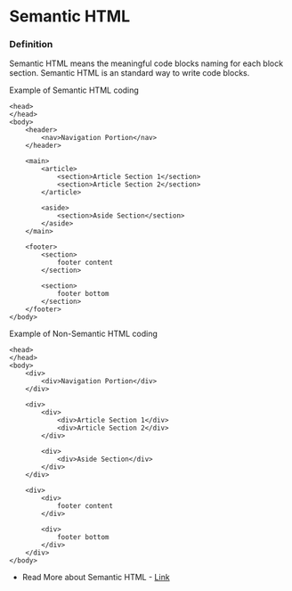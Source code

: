 # Semantic HTML

### Definition
Semantic HTML means the meaningful code blocks naming for each block section. Semantic HTML is an standard way to write code blocks. 

Example of Semantic HTML coding

```
<head>
</head>
<body>
    <header>
        <nav>Navigation Portion</nav>
    </header>

    <main>
        <article>
            <section>Article Section 1</section>
            <section>Article Section 2</section>
        </article>

        <aside>
            <section>Aside Section</section>
        </aside>
    </main>

    <footer>
        <section>
            footer content
        </section>

        <section>
            footer bottom
        </section>
    </footer>
</body>
```

Example of Non-Semantic HTML coding

```
<head>
</head>
<body>
    <div>
        <div>Navigation Portion</div>
    </div>

    <div>
        <div>
            <div>Article Section 1</div>
            <div>Article Section 2</div>
        </div>

        <div>
            <div>Aside Section</div>
        </div>
    </div>

    <div>
        <div>
            footer content
        </div>

        <div>
            footer bottom
        </div>
    </div>
</body>
```
* Read More about Semantic HTML - [Link](htmlreference.io/semantic/)